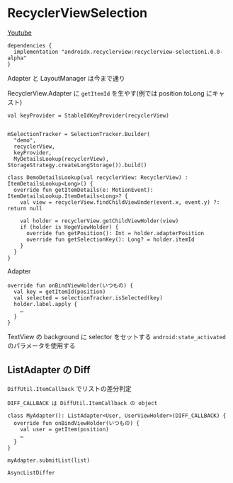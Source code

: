 # RecyclerViewSelection
[Youtube](https://www.youtube.com/watch?time_continue=1271&v=jdKUm8tGogw)

```
dependencies {
  implementation "androidx.recyclerview:recyclerview-selection1.0.0-alpha"
}
```

Adapter と LayoutManager は今まで通り

RecyclerView.Adapter に `getItemId` を生やす(例では position.toLong にキャスト)

```
val keyProvider = StableIdKeyProvider(recyclerView)


mSelectionTracker = SelectionTracker.Builder(
  "demo",
  recyclerView,
  keyProvider,
  MyDetailsLookup(recyclerView), StorageStrategy.createLongStorage()).build()
```

```
class DemoDetailsLookup(val recyclerView: RecyclerView) : ItemDetailsLookup<Long>() {
  override fun getItemDetails(e: MotionEvent): ItemDetailsLookup.ItemDetails<Long>? {
    val view = recyclerView.findChildViewUnder(event.x, event.y) ?: return null

    val holder = recyclerView.getChildViewHolder(view)
    if (holder is HogeViewHolder) {
      override fun getPosition(): Int = holder.adapterPosition
      override fun getSelectionKey(): Long? = holder.itemId
    }
  }
}
```

Adapter
```
override fun onBindViewHolder(いつもの) {
  val key = getItemId(position)
  val selected = selectionTracker.isSelected(key)
  holder.label.apply {
    …
  }
}
```

TextView の background に selector をセットする
`android:state_activated` のパラメータを使用する


## ListAdapter の Diff
`DiffUtil.ItemCallback` でリストの差分判定

```
DIFF_CALLBACK は DiffUtil.ItemCallback の object

class MyAdapter(): ListAdapter<User, UserViewHolder>(DIFF_CALLBACK) {
  override fun onBindViewHolder(いつもの) {
    val user = getItem(position)
    …
  }
}
```

`myAdapter.submitList(list)`

`AsyncListDiffer`
